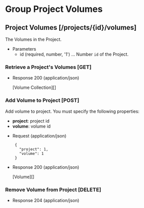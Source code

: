# Group Project Volumes

## Project Volumes [/projects/{id}/volumes]
The Volumes in the Project.

+ Parameters
    + id (required, number, '1') ... Number `id` of the Project.

### Retrieve a Project's Volumes [GET]
+ Response 200 (application/json)

    [Volume Collection][]


### Add Volume to Project [POST]
Add volume to project. You must specify the following properties:

 - **project**: project id
 - **volume**: volume id

 + Request (application/json)

        {
          "project": 1,
          "volume": 1
        }

+ Response 200 (application/json)

    [Volume][]

### Remove Volume from Project [DELETE]
+ Response 204 (application/json)
